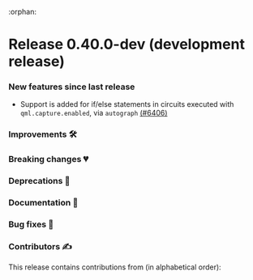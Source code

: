:orphan:

# Release 0.40.0-dev (development release)

<h3>New features since last release</h3>

* Support is added for if/else statements in circuits executed with `qml.capture.enabled`, via `autograph`
  [(#6406)](https://github.com/PennyLaneAI/pennylane/pull/6406)

<h3>Improvements 🛠</h3>

<h3>Breaking changes 💔</h3>

<h3>Deprecations 👋</h3>

<h3>Documentation 📝</h3>

<h3>Bug fixes 🐛</h3>

<h3>Contributors ✍️</h3>

This release contains contributions from (in alphabetical order):
